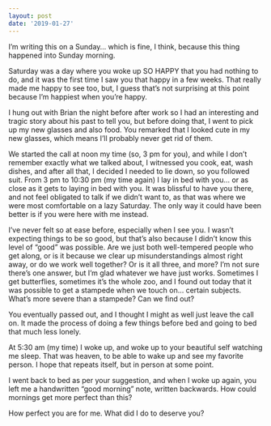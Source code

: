 ```yaml
---
layout: post
date: '2019-01-27'
---
```


I’m writing this on a Sunday… which is fine, I think, because this thing happened into Sunday morning.

Saturday was a day where you woke up SO HAPPY that you had nothing to do, and it was the first time I saw you that happy in a few weeks. That really made me happy to see too, but, I guess that’s not surprising at this point because I’m happiest when you’re happy. 

I hung out with Brian the night before after work so I had an interesting and tragic story about his past to tell you, but before doing that, I went to pick up my new glasses and also food. You remarked that I looked cute in my new glasses, which means I’ll probably never get rid of them.

We started the call at noon my time (so, 3 pm for you), and while I don’t remember exactly what we talked about, I witnessed you cook, eat, wash dishes, and after all that, I decided I needed to lie down, so you followed suit. From 3 pm to 10:30 pm (my time again) I lay in bed with you… or as close as it gets to laying in bed with you. It was blissful to have you there, and not feel obligated to talk if we didn’t want to, as that was where we were most comfortable on a lazy Saturday. The only way it could have been better is if you were here with me instead.

I’ve never felt so at ease before, especially when I see you. I wasn’t expecting things to be so good, but that’s also because I didn’t know this level of “good” was possible. Are we just both well-tempered people who get along, or is it because we clear up misunderstandings almost right away, or do we work well together? Or is it all three, and more? I’m not sure there’s one answer, but I’m glad whatever we have just works. Sometimes I get butterflies, sometimes it’s the whole zoo, and I found out today that it was possible to get a stampede when we touch on… certain subjects. What’s more severe than a stampede? Can we find out?

You eventually passed out, and I thought I might as well just leave the call on. It made the process of doing a few things before bed and going to bed that much less lonely.

At 5:30 am (my time) I woke up, and woke up to your beautiful self watching me sleep. That was heaven, to be able to wake up and see my favorite person. I hope that repeats itself, but in person at some point.

I went back to bed as per your suggestion, and when I woke up again, you left me a handwritten “good morning” note, written backwards. How could mornings get more perfect than this? 

How perfect you are for me. What did I do to deserve you?